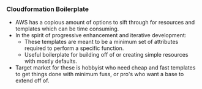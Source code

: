 ### Cloudformation Boilerplate


* AWS has a copious amount of options to sift through for resources and templates which can be time consuming.
* In the spirit of progressive enhancement and iterative development:
    * These templates are meant to be a minimum set of attributes required to perform a specific function.
    * Useful boilerplate for building off of or creating simple resources with mostly defaults.
* Target market for these is hobbyist who need cheap and fast templates to get things done with minimum fuss, or pro's who want a base to extend off of.